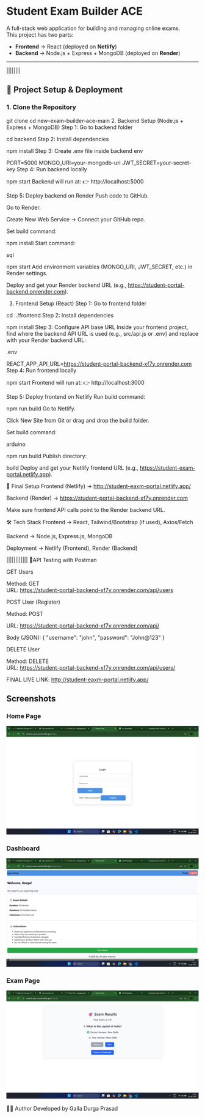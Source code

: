 # Student Exam Builder ACE

A full-stack web application for building and managing online exams.  
This project has two parts:  

- **Frontend** → React (deployed on **Netlify**)  
- **Backend** → Node.js + Express + MongoDB (deployed on **Render**)  

---
||||||||
## 🚀 Project Setup & Deployment

### 1. Clone the Repository
git clone <your-repo-link>
cd new-exam-builder-ace-main
2. Backend Setup (Node.js + Express + MongoDB)
Step 1: Go to backend folder

cd backend
Step 2: Install dependencies

npm install
Step 3: Create .env file inside backend
env

PORT=5000
MONGO_URI=your-mongodb-uri
JWT_SECRET=your-secret-key
Step 4: Run backend locally

npm start
Backend will run at:
👉 http://localhost:5000

Step 5: Deploy backend on Render
Push code to GitHub.

Go to Render.

Create New Web Service → Connect your GitHub repo.

Set build command:

npm install
Start command:

sql

npm start
Add environment variables (MONGO_URI, JWT_SECRET, etc.) in Render settings.

Deploy and get your Render backend URL (e.g., https://student-portal-backend.onrender.com).

3. Frontend Setup (React)
Step 1: Go to frontend folder

cd ../frontend
Step 2: Install dependencies

npm install
Step 3: Configure API base URL
Inside your frontend project, find where the backend API URL is used (e.g., src/api.js or .env) and replace with your Render backend URL:

.env

REACT_APP_API_URL=https://student-portal-backend-xf7y.onrender.com
Step 4: Run frontend locally

npm start
Frontend will run at:
👉 http://localhost:3000

Step 5: Deploy frontend on Netlify
Run build command:


npm run build
Go to Netlify.

Click New Site from Git or drag and drop the build folder.

Set build command:

arduino

npm run build
Publish directory:


build
Deploy and get your Netlify frontend URL (e.g., https://student-exam-portal.netlify.app).

🔗 Final Setup
Frontend (Netlify) → http://student-eaxm-portal.netlify.app/

Backend (Render) → https://student-portal-backend-xf7y.onrender.com

Make sure frontend API calls point to the Render backend URL.

🛠️ Tech Stack
Frontend → React, Tailwind/Bootstrap (if used), Axios/Fetch

Backend → Node.js, Express.js, MongoDB

Deployment → Netlify (Frontend), Render (Backend)

||||||||||||
🚀API Testing with Postman

GET Users

Method: GET  
URL: https://student-portal-backend-xf7y.onrender.com/api/users


POST User (Register)

Method: POST  

URL: https://student-portal-backend-xf7y.onrender.com/api/


Body (JSON):
{
  "username": "john",
  "password": "John@123"
}


DELETE User

Method: DELETE  
URL: https://student-portal-backend-xf7y.onrender.com/api/users/<userId>

FINAL LIVE LINK:  http://student-eaxm-portal.netlify.app/


## Screenshots  

### Home Page  
![Login Page](./assests/screenshots/Login-page.png)

### Dashboard  
![Dashboard Page](./assests/screenshots/Dashboard-page.png)

### Exam Page  
![Results Page](./assests/screenshots/Results-page.png)

👨‍💻 Author
Developed by Galla Durga Prasad
